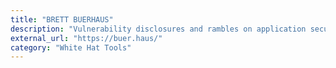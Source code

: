 ```yaml
---
title: "BRETT BUERHAUS"
description: "Vulnerability disclosures and rambles on application security."
external_url: "https://buer.haus/"
category: "White Hat Tools"
---
```


